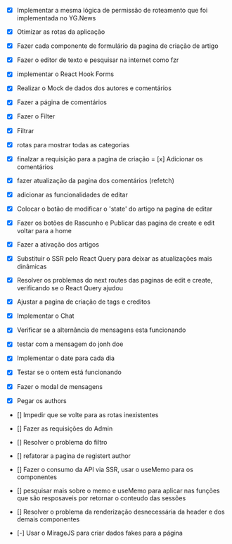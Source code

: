 - [x] Implementar a mesma lógica de permissão de roteamento que foi implementada
no YG.News
- [x] Otimizar as rotas da aplicação

- [x] Fazer cada componente de formulário da pagina de criação de artigo
- [x] Fazer o editor de texto e pesquisar na internet como fzr
- [x] implementar o React Hook Forms
- [X] Realizar o Mock de dados dos autores e comentários
- [x] Fazer a página de comentários
- [x] Fazer o Filter
- [x] Filtrar
- [x] rotas para mostrar todas as categorias
- [x] finalzar a requisição para a pagina de criação
= [x] Adicionar os comentários
- [x] fazer atualização da pagina dos comentários (refetch)
- [x] adicionar as funcionalidades de editar
- [x] Colocar o botão de modificar o 'state' do artigo na pagina de editar
- [x] Fazer os botões de Rascunho e Publicar das pagina de create e edit voltar para a home
- [x] Fazer a ativação dos artigos
- [x] Substituir o SSR pelo React Query para deixar as atualizações mais dinâmicas
- [x] Resolver os problemas do next routes das paginas de edit e create, verificando se o React Query ajudou
- [x] Ajustar a pagina de criação de tags e creditos
- [x] Implementar o Chat
- [x] Verificar se a alternância de mensagens esta funcionando
- [x] testar com a mensagem do jonh doe
- [X] Implementar o date para cada dia
- [X] Testar se o ontem está funcionando
- [x] Fazer o modal de mensagens
- [x] Pegar os authors
- [] Impedir que se volte para as rotas inexistentes
- [] Fazer as requisições do Admin
- [] Resolver o problema do filtro

- [] refatorar a pagina de registert author
- [] Fazer o consumo da API via SSR, usar o useMemo para os componentes
- [] pesquisar mais sobre o memo e useMemo para aplicar nas funções que
são resposaveis por retornar o conteudo das sessões
- [] Resolver o problema da renderização desnecessária da header e dos demais componentes
- [-] Usar o MirageJS para criar dados fakes para a página